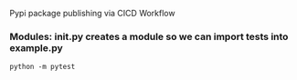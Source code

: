 Pypi package publishing via CICD Workflow

### Modules:  __init__.py creates a module so we can import tests into example.py


```
python -m pytest
```
